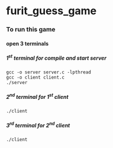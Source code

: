 # furit_guess_game

### To run this game

#### open 3 terminals

##### 1<sup>st</sup> terminal for compile and start server
```
gcc -o server server.c -lpthread
gcc -o client client.c
./server
```

##### 2<sup>nd</sup> terminal for 1<sup>st</sup> client
```
./client
```

##### 3<sup>rd</sup> terminal for 2<sup>nd</sup> client
```
./client
```
